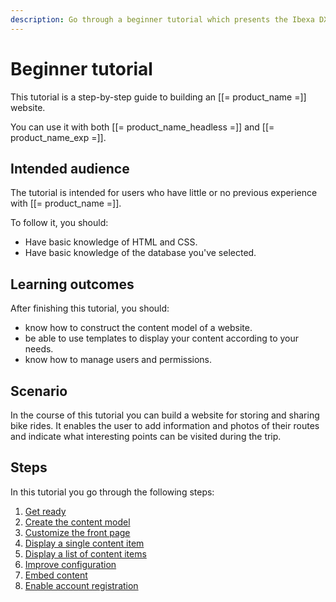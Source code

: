 ```yaml
---
description: Go through a beginner tutorial which presents the Ibexa DXP content model and show how to configure and use templates to create a basic site.
---
```


# Beginner tutorial

This tutorial is a step-by-step guide to building an [[= product_name =]] website.

You can use it with both [[= product_name_headless =]] and [[= product_name_exp =]].

## Intended audience

The tutorial is intended for users who have little or no previous experience with [[= product_name =]].

To follow it, you should:

- Have basic knowledge of HTML and CSS.
- Have basic knowledge of the database you've selected.

## Learning outcomes

After finishing this tutorial, you should:

- know how to construct the content model of a website.
- be able to use templates to display your content according to your needs.
- know how to manage users and permissions.

## Scenario

In the course of this tutorial you can build a website for storing and sharing bike rides.
It enables the user to add information and photos of their routes and indicate what interesting points can be visited during the trip.

## Steps

In this tutorial you go through the following steps:

1. [Get ready](1_get_ready.md)
1. [Create the content model](2_create_the_content_model.md)
1. [Customize the front page](3_customize_the_front_page.md)
1. [Display a single content item](4_display_single_content_item.md)
1. [Display a list of content items](5_display_a_list_of_content_items.md)
1. [Improve configuration](6_improve_configuration.md)
1. [Embed content](7_embed_content.md)
1. [Enable account registration](8_enable_account_registration.md)
